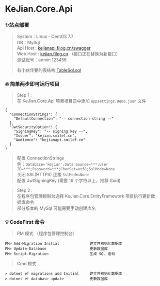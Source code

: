 ﻿# KeJian.Core.Api

### ✨站点部署
> System：Linux - CentOS 7.7   
> DB：MySql  
> Api Host : [kejianapi.filog.cn/swagger](http://kejianapi.filog.cn/swagger)  
> Web Host : [kejian.filog.cn](http://kejian.filog.cn/) （接口正在替换为新接口）  
> 测试账号：admin 123456  

> 有小伙伴要的表结构 [TableSql.sql](https://github.com/ifzc/KeJian.Core.Api/blob/master/TableSql.sql) 

### 🔥 简单两步即可运行项目
> Step 1 :   
> 在 KeJian.Core.Api 项目根目录中添加 `appsettings.Demo.json` 文件   
``` 
{
  "ConnectionStrings": {
    "DefaultConnection": "-- connection string --"
  },
  "JwtSecurityOption": {
    "SigningKey": "-- signing key --",
    "Issuer": "kejian.smilef.cn",
    "Audience": "kejianapi.smilef.cn"
  }
}
```
> 配置 ConnectionStrings   
> 例：`Database='kejian';Data Source=***;User ID=***;Password=***;CharSet=utf8;SslMode=None`   
> 关闭 SSL(HTTPS) 连接 `SslMode=None`    
> 配置 JwtSigningKey (需要 16 个字符以上，推荐 Guid)

> Step 2 :   
> 在程序包管理控制台选择 KeJian.Core.EntityFramework 项目执行更新数据库命令  
> 部分版本的 MySql 可能需要手动创建库名  

### 💡 CodeFirst 命令
> PM 模式 （程序包管理控制台）
```
PM> Add-Migration Initial              建立并初始化数据库
PM> Update-Database                    更新数据库
PM> Script-Migration                   生成 SQL 语句
```
> Cmd 模式
```
> dotnet ef migrations add Initial     建立并初始化数据库
> dotnet ef database update            更新数据库
```